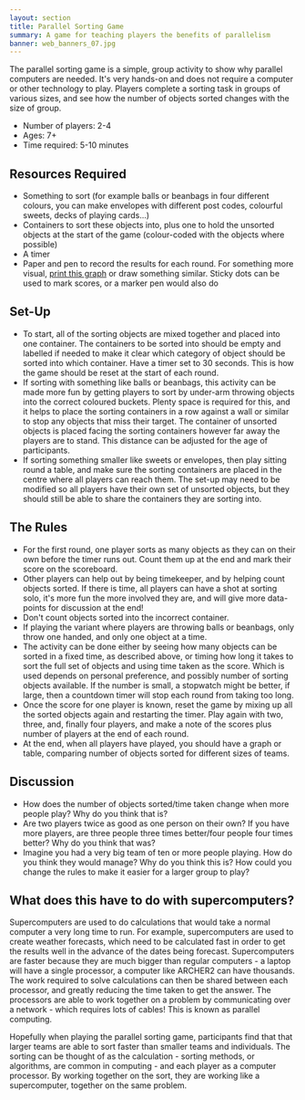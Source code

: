 ```yaml
---
layout: section
title: Parallel Sorting Game
summary: A game for teaching players the benefits of parallelism
banner: web_banners_07.jpg
---
```


The parallel sorting game is a simple, group activity to show why parallel computers are needed. It's very hands-on and does not require a computer or other technology to play. Players complete a sorting task in groups of various sizes, and see how the number of objects sorted changes with the size of group.

* Number of players: 2-4
* Ages: 7+
* Time required: 5-10 minutes

## Resources Required
* Something to sort (for example balls or beanbags in four different colours, you can make envelopes with different post codes, colourful sweets, decks of playing cards...)
* Containers to sort these objects into, plus one to hold the unsorted objects at the start of the game (colour-coded with the objects where possible)
* A timer
* Paper and pen to record the results for each round. For something more visual, [print this graph](sort-graph-paper.pdf) or draw something similar. Sticky dots can be used to mark scores, or a marker pen would also do

## Set-Up
* To start, all of the sorting objects are mixed together and placed into one container. The containers to be sorted into should be empty and labelled if needed to make it clear which category of object should be sorted into which container. Have a timer set to 30 seconds. This is how the game should be reset at the start of each round.
* If sorting with something like balls or beanbags, this activity can be made more fun by getting players to sort by under-arm throwing objects into the correct coloured buckets. Plenty space is required for this, and it helps to place the sorting containers in a row against a wall or similar to stop any objects that miss their target. The container of unsorted objects is placed facing the sorting containers however far away the players are to stand. This distance can be adjusted for the age of participants.
* If sorting something smaller like sweets or envelopes, then play sitting round a table, and make sure the sorting containers are placed in the centre where all players can reach them. The set-up may need to be modified so all players have their own set of unsorted objects, but they should still be able to share the containers they are sorting into.

## The Rules
* For the first round, one player sorts as many objects as they can on their own before the timer runs out. Count them up at the end and mark their score on the scoreboard.
* Other players can help out by being timekeeper, and by helping count objects sorted. If there is time, all players can have a shot at sorting solo, it's more fun the more involved they are, and will give more data-points for discussion at the end!
* Don't count objects sorted into the incorrect container.
* If playing the variant where players are throwing balls or beanbags, only throw one handed, and only one object at a time.
* The activity can be done either by seeing how many objects can be sorted in a fixed time, as described above, or timing how long it takes to sort the full set of objects and using time taken as the score. Which is used depends on personal preference, and possibly number of sorting objects available. If the number is small, a stopwatch might be better, if large, then a countdown timer will stop each round from taking too long.
* Once the score for one player is known, reset the game by mixing up all the sorted objects again and restarting the timer. Play again with two, three, and, finally four players, and make a note of the scores plus number of players at the end of each round.
* At the end, when all players have played, you should have a graph or table, comparing number of objects sorted for different sizes of teams.

## Discussion
* How does the number of objects sorted/time taken change when more people play? Why do you think that is?
* Are two players twice as good as one person on their own? If you have more players, are three people three times better/four people four times better? Why do you think that was?
* Imagine you had a very big team of ten or more people playing. How do you think they would manage? Why do you think this is? How could you change the rules to make it easier for a larger group to play?

## What does this have to do with supercomputers?
Supercomputers are used to do calculations that would take a normal computer a very long time to run. For example, supercomputers are used to create weather forecasts, which need to be calculated fast in order to get the results well in the advance of the dates being forecast. Supercomputers are faster because they are much bigger than regular computers - a laptop will have a single processor, a computer like ARCHER2 can have thousands. The work required to solve calculations can then be shared between each processor, and greatly reducing the time taken to get the answer. The processors are able to work together on a problem by communicating over a network - which requires lots of cables! This is known as parallel computing.

Hopefully when playing the parallel sorting game, participants find that that larger teams are able to sort faster than smaller teams and individuals. The sorting can be thought of as the calculation - sorting methods, or algorithms, are common in computing - and each player as a computer processor. By working together on the sort, they are working like a supercomputer, together on the same problem.
